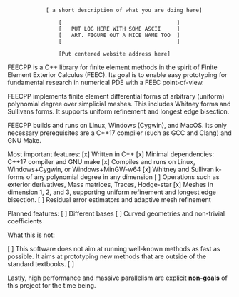                 [ a short description of what you are doing here]

                    [                                    ]
                    [   PUT LOG HERE WITH SOME ASCII     ]
                    [   ART. FIGURE OUT A NICE NAME TOO  ]
                    [                                    ]

                    [Put centered website address here]

FEECPP is a C++ library for finite element methods in the spirit of 
Finite Element Exterior Calculus (FEEC). Its goal is to enable easy prototyping 
for fundamental research in numerical PDE with a FEEC point-of-view. 

FEECPP implements finite element differential forms of arbitrary (uniform) polynomial degree over simplicial meshes. This includes Whitney forms and Sullivans forms. It supports uniform refinement and longest edge bisection.

FEECPP builds and runs on Linux, Windows (Cygwin), and MacOS. Its only necessary 
prerequisites are a C++17 compiler (such as GCC and Clang) and GNU Make.

Most important features:
[x] Written in C++
[x] Minimal dependencies: C++17 compiler and GNU make
[x] Compiles and runs on Linux, Windows+Cygwin, or Windows+MinGW-w64
[x] Whitney and Sullivan k-forms of any polynomial degree in any dimension
[ ] Operations such as exterior derivatives, Mass matrices, Traces, Hodge-star 
[x] Meshes in dimension 1, 2, and 3, supporting uniform refinement and longest edge bisection.
[ ] Residual error estimators and adaptive mesh refinement

Planned features:
[ ] Different bases
[ ] Curved geometries and non-trivial coefficients


What this is not:

[ ] This software does not aim at running well-known methods as fast as possible. It aims at prototyping new methods that are outside of the standard textbooks.
[ ] 


Lastly, high performance and massive parallelism are explicit **non-goals** of this project 
for the time being. 


